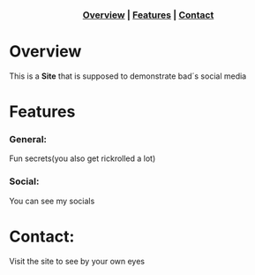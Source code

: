 
<div align="center">

### [Overview](#overview) | [Features](#features) | [Contact](#Contact)

</div>

# Overview

This is a **Site** that is supposed to demonstrate bad´s social media

# Features

### General:
Fun secrets(you also get rickrolled a lot)

### Social:

You can see my socials

# Contact:

Visit the site to see by your own eyes
